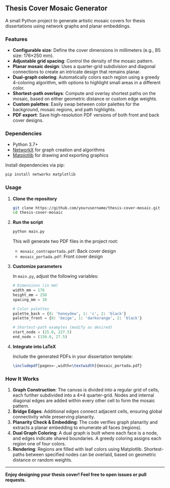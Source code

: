 ## Thesis Cover Mosaic Generator

A small Python project to generate artistic mosaic covers for thesis dissertations using network graphs and planar embeddings.

### Features

* **Configurable size**: Define the cover dimensions in millimeters (e.g., B5 size: 176×250 mm).
* **Adjustable grid spacing**: Control the density of the mosaic pattern.
* **Planar mosaic design**: Uses a quarter-grid subdivision and diagonal connections to create an intricate design that remains planar.
* **Dual-graph coloring**: Automatically colors each region using a greedy 4-coloring algorithm, with options to highlight small areas in a different color.
* **Shortest-path overlays**: Compute and overlay shortest paths on the mosaic, based on either geometric distance or custom edge weights.
* **Custom palettes**: Easily swap between color palettes for the background, mosaic regions, and path highlights.
* **PDF export**: Save high-resolution PDF versions of both front and back cover designs.

### Dependencies

* Python 3.7+
* [NetworkX](https://networkx.org/) for graph creation and algorithms
* [Matplotlib](https://matplotlib.org/) for drawing and exporting graphics

Install dependencies via pip:

```bash
pip install networkx matplotlib
```

### Usage

1. **Clone the repository**

   ```bash
   git clone https://github.com/yourusername/thesis-cover-mosaic.git
   cd thesis-cover-mosaic
   ```

2. **Run the script**

   ```bash
   python main.py
   ```

   This will generate two PDF files in the project root:

   * `mosaic_contraportada.pdf`: Back cover design
   * `mosaic_portada.pdf`: Front cover design

3. **Customize parameters**

   In `main.py`, adjust the following variables:

   ```python
   # Dimensions (in mm)
   width_mm = 176
   height_mm = 250
   spacing_mm = 10

   # Color palettes
   palette_back = {0: 'honeydew', 1: 'c', 2: 'black'}
   palette_front = {0: 'beige', 1: 'darkorange', 2: 'black'}

   # Shortest-path examples (modify as desired)
   start_node = (25.0, 227.5)
   end_node = (150.0, 27.5)
   ```

4. **Integrate into LaTeX**

   Include the generated PDFs in your dissertation template:

   ```latex
   \includepdf[pages=-,width=\textwidth]{mosaic_portada.pdf}
   ```

### How It Works

1. **Graph Construction**: The canvas is divided into a regular grid of cells, each further subdivided into a 4×4 quarter-grid. Nodes and internal diagonal edges are added within every other cell to form the mosaic pattern.
2. **Bridge Edges**: Additional edges connect adjacent cells, ensuring global connectivity while preserving planarity.
3. **Planarity Check & Embedding**: The code verifies graph planarity and extracts a planar embedding to enumerate all faces (regions).
4. **Dual Graph Coloring**: A dual graph is built where each face is a node, and edges indicate shared boundaries. A greedy coloring assigns each region one of four colors.
5. **Rendering**: Regions are filled with leaf colors using Matplotlib. Shortest-paths between specified nodes can be overlaid, based on geometric distance or random weights.


---

**Enjoy designing your thesis cover! Feel free to open issues or pull requests.**

